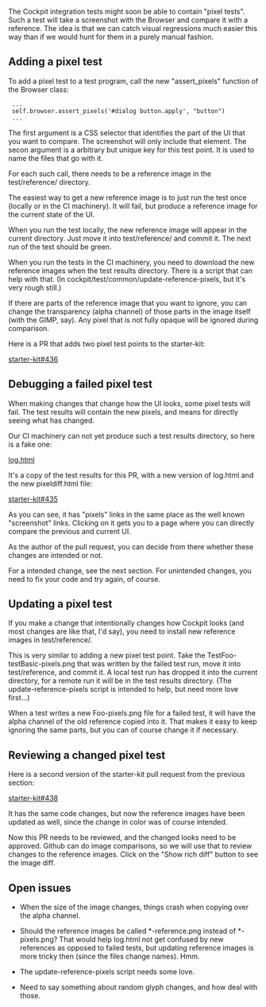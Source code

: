 The Cockpit integration tests might soon be able to contain "pixel
tests".  Such a test will take a screenshot with the Browser and
compare it with a reference.  The idea is that we can catch visual
regressions much easier this way than if we would hunt for them in a
purely manual fashion.

## Adding a pixel test

To add a pixel test to a test program, call the new "assert_pixels"
function of the Browser class:

     ...
     self.browser.assert_pixels('#dialog button.apply', "button")
     ...

The first argument is a CSS selector that identifies the part of the
UI that you want to compare.  The screenshot will only include that
element.  The secon argument is a arbitrary but unique key for this
test point.  It is used to name the files that go with it.

For each such call, there needs to be a reference image in the
test/reference/ directory.

The easiest way to get a new reference image is to just run the test
once (locally or in the CI machinery).  It will fail, but produce a
reference image for the current state of the UI.

When you run the test locally, the new reference image will appear in
the current directory.  Just move it into test/reference/ and commit
it.  The next run of the test should be green.

When you run the tests in the CI machinery, you need to download the
new reference images when the test results directory.  There is a
script that can help with that.  (In
cockpit/test/common/update-reference-pixels, but it's very rough
still.)

If there are parts of the reference image that you want to ignore, you
can change the transparency (alpha channel) of those parts in the
image itself (with the GIMP, say).  Any pixel that is not fully opaque
will be ignored during comparison.

Here is a PR that adds two pixel test points to the starter-kit:

  [starter-kit#436](https://github.com/cockpit-project/starter-kit/pull/436)

## Debugging a failed pixel test

When making changes that change how the UI looks, some pixel tests
will fail.  The test results will contain the new pixels, and means
for directly seeing what has changed.

Our CI machinery can not yet produce such a test results directory, so
here is a fake one:

  [log.html](https://mvollmer.github.io/pixel-test-log-demo/log.html)

It's a copy of the test results for this PR, with a new version of
log.html and the new pixeldiff.html file:

  [starter-kit#435](https://github.com/cockpit-project/starter-kit/pull/435)

As you can see, it has "pixels" links in the same place as the well
known "screenshot" links.  Clicking on it gets you to a page where you
can directly compare the previous and current UI.

As the author of the pull request, you can decide from there whether
these changes are intended or not.

For a intended change, see the next section.  For unintended changes,
you need to fix your code and try again, of course.

## Updating a pixel test

If you make a change that intentionally changes how Cockpit looks (and
most changes are like that, I'd say), you need to install new
reference images in test/reference/.

This is very similar to adding a new pixel test point.  Take the
TestFoo-testBasic-pixels.png that was written by the failed test run,
move it into test/reference, and commit it.  A local test run has
dropped it into the current directory, for a remote run it will be in
the test results directory.  (The update-reference-pixels script is
intended to help, but need more love first...)

When a test writes a new Foo-pixels.png file for a failed test, it
will have the alpha channel of the old reference copied into it.  That
makes it easy to keep ignoring the same parts, but you can of course
change it if necessary.

## Reviewing a changed pixel test

Here is a second version of the starter-kit pull request from the
previous section:

  [starter-kit#438](https://github.com/cockpit-project/starter-kit/pull/438)

It has the same code changes, but now the reference images have been
updated as well, since the change in color was of course intended.

Now this PR needs to be reviewed, and the changed looks need to be
approved.  Github can do image comparisons, so we will use that to
review changes to the reference images.  Click on the "Show rich diff"
button to see the image diff.

## Open issues

- When the size of the image changes, things crash when copying over
  the alpha channel.

- Should the reference images be called *-reference.png instead of
  *-pixels.png?  That would help log.html not get confused by new
  references as opposed to failed tests, but updating reference images
  is more tricky then (since the files change names). Hmm.

- The update-reference-pixels script needs some love.

- Need to say something about random glyph changes, and how deal with
  those.
